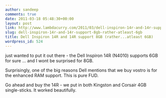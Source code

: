 ```yaml
---
author: sandeep
comments: true
date: 2011-03-18 05:48:30+00:00
layout: post
link: http://www.lambdacurry.com/2011/03/dell-inspiron-14r-and-14r-support-8gb-rather-atleast-6gb/
slug: dell-inspiron-14r-and-14r-support-8gb-rather-atleast-6gb
title: Dell Inspiron 14R and 14R support 8GB (rather...atleast 6GB)
wordpress_id: 524
---
```


just wanted to put it out there - the Dell Inspiron 14R (N4010) supports 6GB for sure ... and I wont be surprised for 8GB.

Surprisingly, one of the big reasons Dell mentions that we buy vostro is for the enhanced RAM support. This is pure FUD.

Go ahead and buy the 14R - we put in both Kingston and Corsair 4GB single-sticks. It worked beautifully.
